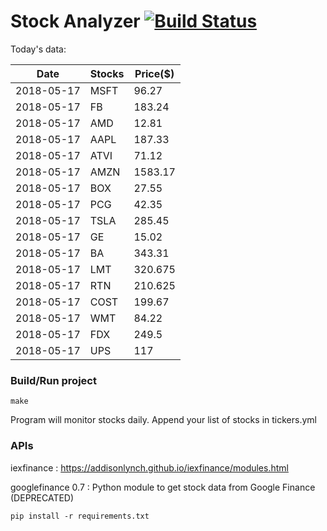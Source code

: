 # Stock Analyzer [![Build Status](https://travis-ci.org/ogoyal/StockAnalyzer.svg?branch=master)](https://travis-ci.org/ogoyal/StockAnalyzer)

Today's data:

| Date| Stocks| Price($) | 
| --- | --- | ---  | 
| 2018-05-17| MSFT| 96.27 | 
| 2018-05-17| FB| 183.24 | 
| 2018-05-17| AMD| 12.81 | 
| 2018-05-17| AAPL| 187.33 | 
| 2018-05-17| ATVI| 71.12 | 
| 2018-05-17| AMZN| 1583.17 | 
| 2018-05-17| BOX| 27.55 | 
| 2018-05-17| PCG| 42.35 | 
| 2018-05-17| TSLA| 285.45 | 
| 2018-05-17| GE| 15.02 | 
| 2018-05-17| BA| 343.31 | 
| 2018-05-17| LMT| 320.675 | 
| 2018-05-17| RTN| 210.625 | 
| 2018-05-17| COST| 199.67 | 
| 2018-05-17| WMT| 84.22 | 
| 2018-05-17| FDX| 249.5 | 
| 2018-05-17| UPS| 117 | 

### Build/Run project

```
make
```

Program will monitor stocks daily. Append your list of stocks in tickers.yml

### APIs
iexfinance : https://addisonlynch.github.io/iexfinance/modules.html

googlefinance 0.7 : Python module to get stock data from Google Finance (DEPRECATED)

```
pip install -r requirements.txt
```
